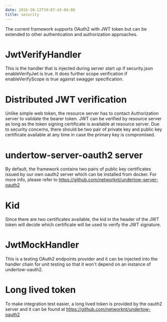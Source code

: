 ```yaml
---
date: 2016-10-12T19:07:43-04:00
title: security
---
```


The current framework supports OAuth2 with JWT token but can be extended to 
other authentication and authorization approaches. 

# JwtVerifyHandler

This is the handler that is injected during server start up if security.json 
enableVerifyJwt is true. It does further scope verification if enableVerifyScope 
is true against swagger specification.

# Distributed JWT verification

Unlike simple web token, the resource server has to contact Authorization server 
to validate the bearer token. JWT can be verified by resource server as long as 
the token signing certificate is available at resource server. Due to security 
concerns, there should be two pair of private key and public key certificate 
available at any time in case the primary key is compromised. 

# undertow-server-oauth2 server

By default, the framework contains two pairs of public key certificates issued 
by our own oauth2 server which can be installed from docker. For more info, 
please refer to https://github.com/networknt/undertow-server-oauth2

# Kid

Since there are two certificates available, the kid in the header of the JWT 
token will decide which certificate will be used to verify the JWT signature. 

# JwtMockHandler

This is a testing OAuth2 endpoints provider and it can be injected into the handler 
chain for unit testing so that it won't depend on an instance of 
undertow-oauth2. 

# Long lived token

To make integration test easier, a long lived token is provided by the oauth2 
server and it can be found at https://github.com/networknt/undertow-oauth2





 